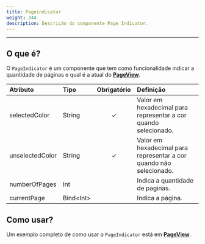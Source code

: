 ```yaml
---
title: Pageindicator
weight: 344
description: Descrição do componente Page Indicator.
---
```


---

## O que é?

O `PageIndicator` é um componente que tem como funcionalidade indicar a quantidade de páginas e qual é a atual do [**PageView**](/pt/api/componentes/layout/pageview).

| Atributo | Tipo | Obrigatório | Definição |
| :--- | :--- | :---: | :--- |
| selectedColor | String | ✓ | Valor em hexadecimal para representar a cor quando selecionado. |
| unselectedColor | String | ✓ | Valor em hexadecimal para representar a cor quando não selecionado. |
| numberOfPages | Int |   | Indica a quantidade de paginas. |
| currentPage | Bind&lt;Int&gt; |   | Indica a página. |

## Como usar?

Um exemplo completo de como usar o `PageIndicator` está em [**PageView**](/pt/api/componentes/layout/pageview#como-usar).
